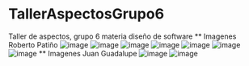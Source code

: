 # TallerAspectosGrupo6
Taller de aspectos, grupo 6 materia diseño de software
** Imagenes Roberto Patiño
![image](https://user-images.githubusercontent.com/93289504/171460057-f9ac3e67-2326-4253-b954-d65493c13a97.png)
![image](https://user-images.githubusercontent.com/93289504/171460210-651f6531-8e11-42a7-9c20-84c2a3efc763.png)
![image](https://user-images.githubusercontent.com/93289504/171460221-7f956ece-d19f-42bb-b308-dfc3f6d34b64.png)
![image](https://user-images.githubusercontent.com/93289504/171460239-7ec13595-0af0-4475-9f23-45b2581b0775.png)
![image](https://user-images.githubusercontent.com/93289504/171460262-69bf0433-e21c-44fd-8afe-6a602b4a0535.png)
![image](https://user-images.githubusercontent.com/93289504/171460285-bbaddb66-5be9-40de-83c5-0d98386b3b34.png)
![image](https://user-images.githubusercontent.com/93289504/171460292-841f4eff-1ead-4399-91cd-f40884f7b14a.png)
** Imagenes Juan Guadalupe
![image](https://user-images.githubusercontent.com/91928959/171460608-341f86e3-03e9-4fc7-a1b6-46f9818428bf.png)
![image](https://user-images.githubusercontent.com/91928959/171460655-2c8b69b1-fbc5-460c-8193-d49a381551a4.png)
